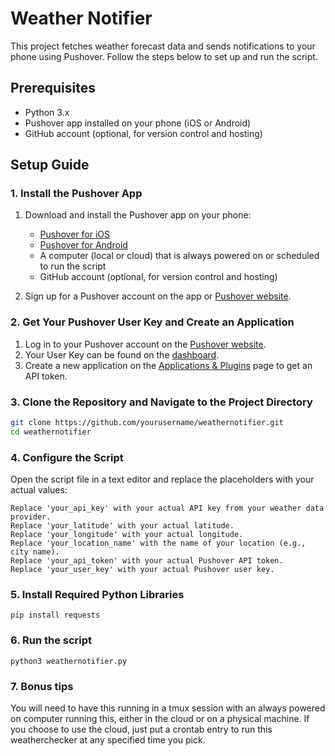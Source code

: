 # Weather Notifier

This project fetches weather forecast data and sends notifications to your phone using Pushover. Follow the steps below to set up and run the script.

## Prerequisites

- Python 3.x
- Pushover app installed on your phone (iOS or Android)
- GitHub account (optional, for version control and hosting)

## Setup Guide

### 1. Install the Pushover App

1. Download and install the Pushover app on your phone:
   - [Pushover for iOS](https://apps.apple.com/app/id506088175)
   - [Pushover for Android](https://play.google.com/store/apps/details?id=net.superblock.pushover)
   - A computer (local or cloud) that is always powered on or scheduled to run the script
   - GitHub account (optional, for version control and hosting)

2. Sign up for a Pushover account on the app or [Pushover website](https://pushover.net/).

### 2. Get Your Pushover User Key and Create an Application

1. Log in to your Pushover account on the [Pushover website](https://pushover.net/).
2. Your User Key can be found on the [dashboard](https://pushover.net/dashboard).
3. Create a new application on the [Applications & Plugins](https://pushover.net/apps/build) page to get an API token.

### 3. Clone the Repository and Navigate to the Project Directory

```bash
git clone https://github.com/yourusername/weathernotifier.git
cd weathernotifier
```
### 4. Configure the Script

Open the script file in a text editor and replace the placeholders with your actual values:

    Replace 'your_api_key' with your actual API key from your weather data provider.
    Replace 'your_latitude' with your actual latitude.
    Replace 'your_longitude' with your actual longitude.
    Replace 'your_location_name' with the name of your location (e.g., city name).
    Replace 'your_api_token' with your actual Pushover API token.
    Replace 'your_user_key' with your actual Pushover user key.


### 5. Install Required Python Libraries
```
pip install requests
```

### 6. Run the script
```
python3 weathernotifier.py
```

### 7. Bonus tips

You will need to have this running in a tmux session with an always powered on computer running this, either in the cloud or on a physical machine. If you choose to use the cloud, just put a crontab entry to run this weatherchecker at any specified time you pick.
